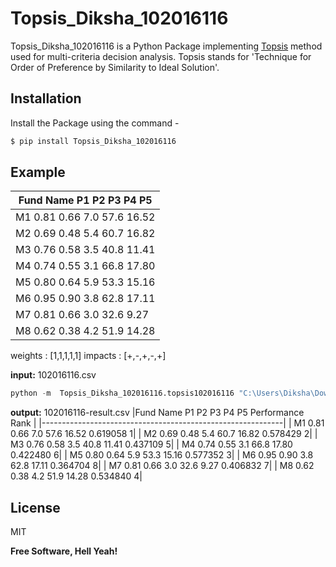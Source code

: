 # Topsis_Diksha_102016116
Topsis_Diksha_102016116 is a Python Package implementing [Topsis](https://www.sciencedirect.com/science/article/pii/S277266222100014X#:~:text=TOPSIS%20is%20based%20on%20the,distances%20from%20the%20ideal%20solutions.) method used for multi-criteria decision analysis.
Topsis stands for 'Technique for Order of Preference by Similarity to Ideal Solution'.

## Installation
Install the Package using the command - 
```s
$ pip install Topsis_Diksha_102016116
```
## Example
|Fund Name    P1    P2   P3    P4     P5  |
|-----------------------------------------|
|   M1  0.81  0.66  7.0  57.6  16.52|    
|   M2  0.69  0.48  5.4  60.7  16.82|     
|   M3  0.76  0.58  3.5  40.8  11.41|     
|   M4  0.74  0.55  3.1  66.8  17.80|    
|   M5  0.80  0.64  5.9  53.3  15.16|    
|   M6  0.95  0.90  3.8  62.8  17.11|    
|   M7  0.81  0.66  3.0  32.6   9.27|    
|   M8  0.62  0.38  4.2  51.9  14.28|    

weights : [1,1,1,1,1]
impacts : [+,-,+,-,+]

**input:** 102016116.csv
```s
python -m  Topsis_Diksha_102016116.topsis102016116 "C:\Users\Diksha\Downloads\102016116.csv" "1,1,1,1,1" "+,-,+,-,+" "C:\Users\Diksha\Downloads\102016116-result.csv"
```

**output:** 102016116-result.csv
|Fund Name   P1   P2  P3    P4     P5  Performance  Rank     |
|------------------------------------------------------------|
|    M1  0.81  0.66  7.0  57.6  16.52     0.619058          1|
|    M2  0.69  0.48  5.4  60.7  16.82     0.578429          2|
|    M3  0.76  0.58  3.5  40.8  11.41     0.437109          5|
|    M4  0.74  0.55  3.1  66.8  17.80     0.422480          6|
|    M5  0.80  0.64  5.9  53.3  15.16     0.577352          3|
|    M6  0.95  0.90  3.8  62.8  17.11     0.364704          8|
|    M7  0.81  0.66  3.0  32.6   9.27     0.406832          7|
|    M8  0.62  0.38  4.2  51.9  14.28     0.534840          4|


## License

MIT

**Free Software, Hell Yeah!**



